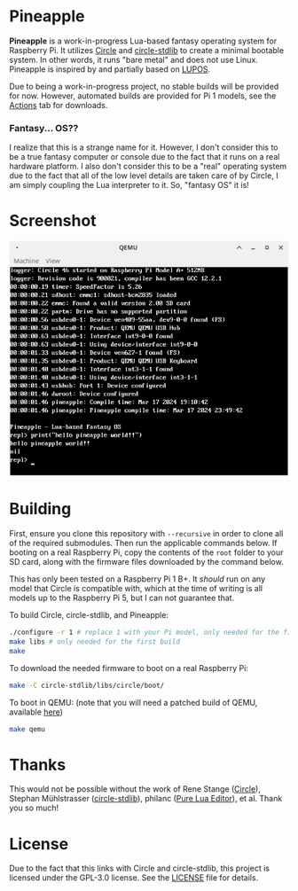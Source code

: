 # Pineapple

**Pineapple** is a work-in-progress Lua-based fantasy operating system for Raspberry Pi. It utilizes [Circle](https://github.com/rsta2/circle) and [circle-stdlib](https://github.com/smuehlst/circle-stdlib) to create a minimal bootable system. In other words, it runs "bare metal" and does not use Linux. Pineapple is inspired by and partially based on [LUPOS](https://github.com/olfp/lupos).

Due to being a work-in-progress project, no stable builds will be provided for now. However, automated builds are provided for Pi 1 models, see the [Actions](https://github.com/ry755/pineapple/actions) tab for downloads.

### Fantasy... OS??

I realize that this is a strange name for it. However, I don't consider this to be a true fantasy computer or console due to the fact that it runs on a real hardware platform. I also don't consider this to be a "real" operating system due to the fact that all of the low level details are taken care of by Circle, I am simply coupling the Lua interpreter to it. So, "fantasy OS" it is!

# Screenshot

![screenshot of Pineapple running in QEMU](docs/screenshots/screenshot1.png)

# Building

First, ensure you clone this repository with `--recursive` in order to clone all of the required submodules. Then run the applicable commands below. If booting on a real Raspberry Pi, copy the contents of the `root` folder to your SD card, along with the firmware files downloaded by the command below.

This has only been tested on a Raspberry Pi 1 B+. It *should* run on any model that Circle is compatible with, which at the time of writing is all models up to the Raspberry Pi 5, but I can not guarantee that.

To build Circle, circle-stdlib, and Pineapple:
```sh
./configure -r 1 # replace 1 with your Pi model, only needed for the first build
make libs # only needed for the first build
make
```

To download the needed firmware to boot on a real Raspberry Pi:
```sh
make -C circle-stdlib/libs/circle/boot/
```

To boot in QEMU: (note that you will need a patched build of QEMU, available [here](https://github.com/smuehlst/qemu))
```sh
make qemu
```

# Thanks

This would not be possible without the work of Rene Stange ([Circle](https://github.com/rsta2/circle)), Stephan Mühlstrasser ([circle-stdlib](https://github.com/smuehlst/circle-stdlib)), philanc ([Pure Lua Editor](https://github.com/philanc/ple)), et al. Thank you so much!

# License

Due to the fact that this links with Circle and circle-stdlib, this project is licensed under the GPL-3.0 license. See the [LICENSE](/LICENSE) file for details.
